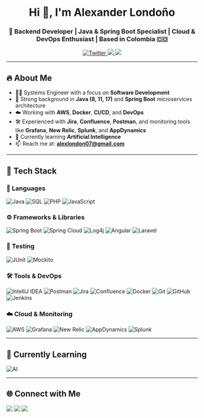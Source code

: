 <h1 align="center">Hi 👋, I'm Alexander Londoño</h1>
<h3 align="center">🚀 Backend Developer | Java & Spring Boot Specialist | Cloud & DevOps Enthusiast | Based in Colombia 🇨🇴</h3>

<p align="center">
  <a href="https://twitter.com/alexlondon07" target="_blank">
    <img src="https://img.shields.io/twitter/follow/alexlondon07?logo=twitter&style=for-the-badge" alt="Twitter" />
  </a>
  <a href="https://www.linkedin.com/in/alexanderlondono1/" target="_blank">
    <img src="https://img.shields.io/badge/-LinkedIn-blue?style=for-the-badge&logo=linkedin&logoColor=white" />
  </a>
  <a href="mailto:alexlondon07@gmail.com">
    <img src="https://img.shields.io/badge/-Email-red?style=for-the-badge&logo=gmail&logoColor=white" />
  </a>
</p>

---

## 🔥 About Me

- 👨‍💻 Systems Engineer with a focus on **Software Development**
- 🧠 Strong background in **Java (8, 11, 17)** and **Spring Boot** microservices architecture
- ☁️ Working with **AWS**, **Docker**, **CI/CD**, and **DevOps**
- 🛠️ Experienced with **Jira**, **Confluence**, **Postman**, and monitoring tools like **Grafana**, **New Relic**, **Splunk**, and **AppDynamics**
- 🌱 Currently learning **Artificial Intelligence**
- 📫 Reach me at: **alexlondon07@gmail.com**

---

## 💼 Tech Stack

### 🧠 Languages
![Java](https://img.shields.io/badge/Java-ED8B00?style=flat-square&logo=java&logoColor=white)
![SQL](https://img.shields.io/badge/SQL-4479A1?style=flat-square&logo=MySQL&logoColor=orange)
![PHP](https://img.shields.io/badge/PHP-4479A1?style=flat-square&logo=PHP&logoColor=white)
![JavaScript](https://img.shields.io/badge/JavaScript-4479A1?style=flat-square&logo=JavaScript&logoColor=yellow)

### ⚙️ Frameworks & Libraries
![Spring Boot](https://img.shields.io/badge/Spring_Boot-6DB33F?style=flat-square&logo=spring-boot&logoColor=white)
![Spring Cloud](https://img.shields.io/badge/Spring_Cloud-6DB33F?style=flat-square&logo=spring&logoColor=white)
![Log4j](https://img.shields.io/badge/Log4j-A80000?style=flat-square&logo=apache&logoColor=white)
![Angular](https://img.shields.io/badge/Angular-A80000?style=flat-square&logo=Angular&logoColor=red)
![Laravel](https://img.shields.io/badge/Laravel-A80000?style=flat-square&logo=Laravel&logoColor=orange)

### 🧪 Testing
![JUnit](https://img.shields.io/badge/JUnit-25A162?style=flat-square&logo=java&logoColor=white)
![Mockito](https://img.shields.io/badge/Mockito-45B6FE?style=flat-square&logo=java&logoColor=white)

### 🛠️ Tools & DevOps
![IntelliJ IDEA](https://img.shields.io/badge/IntelliJ_IDEA-000000?style=flat-square&logo=intellij-idea&logoColor=white)
![Postman](https://img.shields.io/badge/Postman-FF6C37?style=flat-square&logo=postman&logoColor=white)
![Jira](https://img.shields.io/badge/Jira-0052CC?style=flat-square&logo=jira&logoColor=white)
![Confluence](https://img.shields.io/badge/Confluence-172B4D?style=flat-square&logo=confluence&logoColor=white)
![Docker](https://img.shields.io/badge/Docker-2496ED?style=flat-square&logo=docker&logoColor=white)
![Git](https://img.shields.io/badge/Git-F05032?style=flat-square&logo=git&logoColor=white)
![GitHub](https://img.shields.io/badge/GitHub-181717?style=flat-square&logo=github&logoColor=white)
![Jenkins](https://img.shields.io/badge/Jenkins-D24939?style=flat-square&logo=jenkins&logoColor=white)

### ☁️ Cloud & Monitoring
![AWS](https://img.shields.io/badge/AWS-232F3E?style=flat-square&logo=amazon-aws&logoColor=white)
![Grafana](https://img.shields.io/badge/Grafana-F46800?style=flat-square&logo=grafana&logoColor=white)
![New Relic](https://img.shields.io/badge/New%20Relic-008C99?style=flat-square&logo=newrelic&logoColor=white)
![AppDynamics](https://img.shields.io/badge/AppDynamics-004280?style=flat-square&logo=appdynamics&logoColor=white)
![Splunk](https://img.shields.io/badge/Splunk-000000?style=flat-square&logo=splunk&logoColor=white)

---

## 🌱 Currently Learning

![AI](https://img.shields.io/badge/AI-Machine_Learning-FF6F61?style=flat-square&logo=openai&logoColor=white)

---

## 🌐 Connect with Me

<p align="left">
  <a href="https://twitter.com/alexlondon07" target="_blank"><img src="https://img.shields.io/badge/Twitter-1DA1F2?style=flat-square&logo=twitter&logoColor=white" /></a>
  <a href="https://linkedin.com/in/alexanderlondono1" target="_blank"><img src="https://img.shields.io/badge/LinkedIn-0077B5?style=flat-square&logo=linkedin&logoColor=white" /></a>
  <a href="mailto:alexlondon07@gmail.com" target="_blank"><img src="https://img.shields.io/badge/Gmail-D14836?style=flat-square&logo=gmail&logoColor=white" /></a>
</p>
